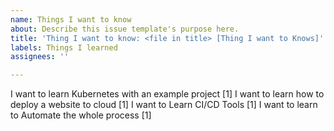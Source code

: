 ```yaml
---
name: Things I want to know
about: Describe this issue template's purpose here.
title: 'Thing I want to know: <file in title> [Thing I want to Knows]'
labels: Things I learned
assignees: ''

---
```


I want to learn Kubernetes with an example project [1]
I want to learn how to deploy a website to cloud [1]
I want to Learn CI/CD Tools [1]
I want to learn to Automate the whole process [1]
